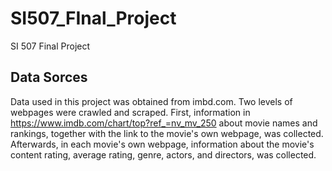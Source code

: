 # SI507_FInal_Project
SI 507 Final Project

## Data Sorces
Data used in this project was obtained from imbd.com. Two levels of webpages were crawled and scraped. First, information in https://www.imdb.com/chart/top?ref_=nv_mv_250 about movie names and rankings, together with the link to the movie's own webpage, was collected. Afterwards, in each movie's own webpage, information about the movie's content rating, average rating, genre, actors, and directors, was collected. 
